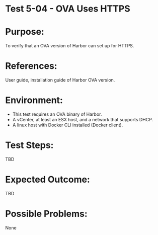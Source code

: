 Test 5-04 - OVA Uses HTTPS
=======

# Purpose:

To verify that an OVA version of Harbor can set up for HTTPS.

# References:
User guide, installation guide of Harbor OVA version.

# Environment:
* This test requires an OVA binary of Harbor.
* A vCenter, at least an ESX host, and a network that supports DHCP.
* A linux host with Docker CLI installed (Docker client).

# Test Steps:

TBD

# Expected Outcome:

TBD

# Possible Problems:
None